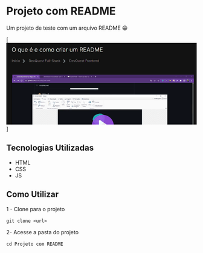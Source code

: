 # Projeto com README
Um projeto de teste com um arquivo README 😁

[<img src="./gifteste.gif" alt="gif teste do projeto com README">]

## Tecnologias Utilizadas
- HTML
- CSS
- JS

## Como Utilizar
1 - Clone para o projeto
```
git clone <url>
```

2- Acesse a pasta do projeto
```
cd Projeto com README
```